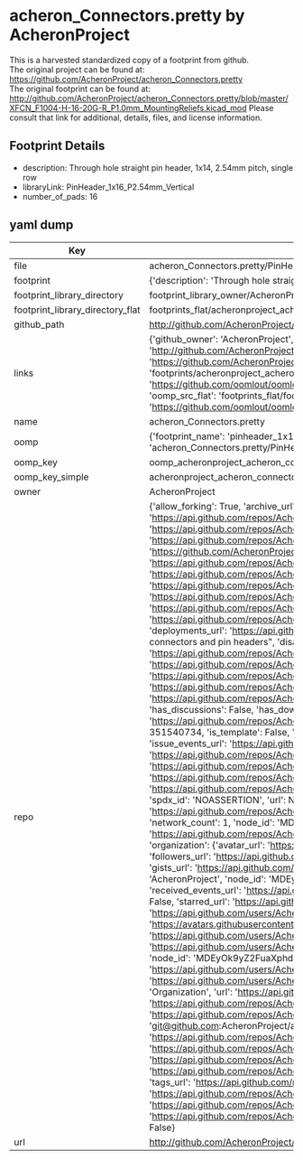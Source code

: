 # acheron_Connectors.pretty by AcheronProject  
This is a harvested standardized copy of a footprint from github.  
The original project can be found at:  
https://github.com/AcheronProject/acheron_Connectors.pretty  
The original footprint can be found at:
http://github.com/AcheronProject/acheron_Connectors.pretty/blob/master/XFCN_F1004-H-16-20G-R_P1.0mm_MountingReliefs.kicad_mod
Please consult that link for additional, details, files, and license information.  
## Footprint Details
* description: Through hole straight pin header, 1x14, 2.54mm pitch, single row  
* libraryLink: PinHeader_1x16_P2.54mm_Vertical  
* number_of_pads: 16  
## yaml dump  
| Key | Value |  
| --- | --- |  
| file | acheron_Connectors.pretty/PinHeader_1x16_P2.54mm_Vertical.kicad_mod |  
| footprint | {'description': 'Through hole straight pin header, 1x14, 2.54mm pitch, single row', 'libraryLink': 'PinHeader_1x16_P2.54mm_Vertical', 'number_of_pads': 16} |  
| footprint_library_directory | footprint_library_owner/AcheronProject_acheron_Connectors.pretty |  
| footprint_library_directory_flat | footprints_flat/acheronproject_acheron_connectors_pinheader_1x16_p2_54mm_vertical/working |  
| github_path | http://github.com/AcheronProject/acheron_Connectors.pretty/blob/master/PinHeader_1x16_P2.54mm_Vertical.kicad_mod |  
| links | {'github_owner': 'AcheronProject', 'github_repo_name': 'acheron_Connectors.pretty', 'github_src': 'http://github.com/AcheronProject/acheron_Connectors.pretty/blob/master/XFCN_F1004-H-16-20G-R_P1.0mm_MountingReliefs.kicad_mod', 'github_src_repo': 'https://github.com/AcheronProject/acheron_Connectors.pretty', 'oomp_bot': 'footprints/acheronproject_acheron_connectors_pinheader_1x16_p2_54mm_vertical/working', 'oomp_bot_github': 'https://github.com/oomlout/oomlout_oomp_footprint_bot/tree/main/footprints/acheronproject_acheron_connectors_pinheader_1x16_p2_54mm_vertical/working', 'oomp_src_flat': 'footprints_flat/footprints_flat/acheronproject_acheron_connectors_pinheader_1x16_p2_54mm_vertical/working', 'oomp_src_flat_github': 'https://github.com/oomlout/oomlout_oomp_footprint_src/tree/main/footprints_flat/acheronproject_acheron_connectors_pinheader_1x16_p2_54mm_vertical/working'} |  
| name | acheron_Connectors.pretty |  
| oomp | {'footprint_name': 'pinheader_1x16_p2_54mm_vertical', 'library_name': 'acheron_connectors', 'original_filename': 'acheron_Connectors.pretty/PinHeader_1x16_P2.54mm_Vertical.kicad_mod', 'owner_name': 'acheronproject'} |  
| oomp_key | oomp_acheronproject_acheron_connectors_pinheader_1x16_p2_54mm_vertical |  
| oomp_key_simple | acheronproject_acheron_connectors_pinheader_1x16_p2_54mm_vertical |  
| owner | AcheronProject |  
| repo | {'allow_forking': True, 'archive_url': 'https://api.github.com/repos/AcheronProject/acheron_Connectors.pretty/{archive_format}{/ref}', 'archived': False, 'assignees_url': 'https://api.github.com/repos/AcheronProject/acheron_Connectors.pretty/assignees{/user}', 'blobs_url': 'https://api.github.com/repos/AcheronProject/acheron_Connectors.pretty/git/blobs{/sha}', 'branches_url': 'https://api.github.com/repos/AcheronProject/acheron_Connectors.pretty/branches{/branch}', 'clone_url': 'https://github.com/AcheronProject/acheron_Connectors.pretty.git', 'collaborators_url': 'https://api.github.com/repos/AcheronProject/acheron_Connectors.pretty/collaborators{/collaborator}', 'comments_url': 'https://api.github.com/repos/AcheronProject/acheron_Connectors.pretty/comments{/number}', 'commits_url': 'https://api.github.com/repos/AcheronProject/acheron_Connectors.pretty/commits{/sha}', 'compare_url': 'https://api.github.com/repos/AcheronProject/acheron_Connectors.pretty/compare/{base}...{head}', 'contents_url': 'https://api.github.com/repos/AcheronProject/acheron_Connectors.pretty/contents/{+path}', 'contributors_url': 'https://api.github.com/repos/AcheronProject/acheron_Connectors.pretty/contributors', 'created_at': '2021-03-25T18:42:11Z', 'default_branch': 'master', 'deployments_url': 'https://api.github.com/repos/AcheronProject/acheron_Connectors.pretty/deployments', 'description': "AcheronProject's KiCad footprint library for connectors and pin headers", 'disabled': False, 'downloads_url': 'https://api.github.com/repos/AcheronProject/acheron_Connectors.pretty/downloads', 'events_url': 'https://api.github.com/repos/AcheronProject/acheron_Connectors.pretty/events', 'fork': False, 'forks': 1, 'forks_count': 1, 'forks_url': 'https://api.github.com/repos/AcheronProject/acheron_Connectors.pretty/forks', 'full_name': 'AcheronProject/acheron_Connectors.pretty', 'git_commits_url': 'https://api.github.com/repos/AcheronProject/acheron_Connectors.pretty/git/commits{/sha}', 'git_refs_url': 'https://api.github.com/repos/AcheronProject/acheron_Connectors.pretty/git/refs{/sha}', 'git_tags_url': 'https://api.github.com/repos/AcheronProject/acheron_Connectors.pretty/git/tags{/sha}', 'git_url': 'git://github.com/AcheronProject/acheron_Connectors.pretty.git', 'has_discussions': False, 'has_downloads': True, 'has_issues': True, 'has_pages': False, 'has_projects': True, 'has_wiki': True, 'homepage': None, 'hooks_url': 'https://api.github.com/repos/AcheronProject/acheron_Connectors.pretty/hooks', 'html_url': 'https://github.com/AcheronProject/acheron_Connectors.pretty', 'id': 351540734, 'is_template': False, 'issue_comment_url': 'https://api.github.com/repos/AcheronProject/acheron_Connectors.pretty/issues/comments{/number}', 'issue_events_url': 'https://api.github.com/repos/AcheronProject/acheron_Connectors.pretty/issues/events{/number}', 'issues_url': 'https://api.github.com/repos/AcheronProject/acheron_Connectors.pretty/issues{/number}', 'keys_url': 'https://api.github.com/repos/AcheronProject/acheron_Connectors.pretty/keys{/key_id}', 'labels_url': 'https://api.github.com/repos/AcheronProject/acheron_Connectors.pretty/labels{/name}', 'language': None, 'languages_url': 'https://api.github.com/repos/AcheronProject/acheron_Connectors.pretty/languages', 'license': {'key': 'other', 'name': 'Other', 'node_id': 'MDc6TGljZW5zZTA=', 'spdx_id': 'NOASSERTION', 'url': None}, 'merges_url': 'https://api.github.com/repos/AcheronProject/acheron_Connectors.pretty/merges', 'milestones_url': 'https://api.github.com/repos/AcheronProject/acheron_Connectors.pretty/milestones{/number}', 'mirror_url': None, 'name': 'acheron_Connectors.pretty', 'network_count': 1, 'node_id': 'MDEwOlJlcG9zaXRvcnkzNTE1NDA3MzQ=', 'notifications_url': 'https://api.github.com/repos/AcheronProject/acheron_Connectors.pretty/notifications{?since,all,participating}', 'open_issues': 2, 'open_issues_count': 2, 'organization': {'avatar_url': 'https://avatars.githubusercontent.com/u/63755935?v=4', 'events_url': 'https://api.github.com/users/AcheronProject/events{/privacy}', 'followers_url': 'https://api.github.com/users/AcheronProject/followers', 'following_url': 'https://api.github.com/users/AcheronProject/following{/other_user}', 'gists_url': 'https://api.github.com/users/AcheronProject/gists{/gist_id}', 'gravatar_id': '', 'html_url': 'https://github.com/AcheronProject', 'id': 63755935, 'login': 'AcheronProject', 'node_id': 'MDEyOk9yZ2FuaXphdGlvbjYzNzU1OTM1', 'organizations_url': 'https://api.github.com/users/AcheronProject/orgs', 'received_events_url': 'https://api.github.com/users/AcheronProject/received_events', 'repos_url': 'https://api.github.com/users/AcheronProject/repos', 'site_admin': False, 'starred_url': 'https://api.github.com/users/AcheronProject/starred{/owner}{/repo}', 'subscriptions_url': 'https://api.github.com/users/AcheronProject/subscriptions', 'type': 'Organization', 'url': 'https://api.github.com/users/AcheronProject'}, 'owner': {'avatar_url': 'https://avatars.githubusercontent.com/u/63755935?v=4', 'events_url': 'https://api.github.com/users/AcheronProject/events{/privacy}', 'followers_url': 'https://api.github.com/users/AcheronProject/followers', 'following_url': 'https://api.github.com/users/AcheronProject/following{/other_user}', 'gists_url': 'https://api.github.com/users/AcheronProject/gists{/gist_id}', 'gravatar_id': '', 'html_url': 'https://github.com/AcheronProject', 'id': 63755935, 'login': 'AcheronProject', 'node_id': 'MDEyOk9yZ2FuaXphdGlvbjYzNzU1OTM1', 'organizations_url': 'https://api.github.com/users/AcheronProject/orgs', 'received_events_url': 'https://api.github.com/users/AcheronProject/received_events', 'repos_url': 'https://api.github.com/users/AcheronProject/repos', 'site_admin': False, 'starred_url': 'https://api.github.com/users/AcheronProject/starred{/owner}{/repo}', 'subscriptions_url': 'https://api.github.com/users/AcheronProject/subscriptions', 'type': 'Organization', 'url': 'https://api.github.com/users/AcheronProject'}, 'private': False, 'pulls_url': 'https://api.github.com/repos/AcheronProject/acheron_Connectors.pretty/pulls{/number}', 'pushed_at': '2023-06-10T20:02:30Z', 'releases_url': 'https://api.github.com/repos/AcheronProject/acheron_Connectors.pretty/releases{/id}', 'size': 128, 'ssh_url': 'git@github.com:AcheronProject/acheron_Connectors.pretty.git', 'stargazers_count': 3, 'stargazers_url': 'https://api.github.com/repos/AcheronProject/acheron_Connectors.pretty/stargazers', 'statuses_url': 'https://api.github.com/repos/AcheronProject/acheron_Connectors.pretty/statuses/{sha}', 'subscribers_count': 1, 'subscribers_url': 'https://api.github.com/repos/AcheronProject/acheron_Connectors.pretty/subscribers', 'subscription_url': 'https://api.github.com/repos/AcheronProject/acheron_Connectors.pretty/subscription', 'svn_url': 'https://github.com/AcheronProject/acheron_Connectors.pretty', 'tags_url': 'https://api.github.com/repos/AcheronProject/acheron_Connectors.pretty/tags', 'teams_url': 'https://api.github.com/repos/AcheronProject/acheron_Connectors.pretty/teams', 'temp_clone_token': None, 'topics': [], 'trees_url': 'https://api.github.com/repos/AcheronProject/acheron_Connectors.pretty/git/trees{/sha}', 'updated_at': '2023-01-20T13:42:44Z', 'url': 'https://api.github.com/repos/AcheronProject/acheron_Connectors.pretty', 'visibility': 'public', 'watchers': 3, 'watchers_count': 3, 'web_commit_signoff_required': False} |  
| url | http://github.com/AcheronProject/acheron_Connectors.pretty |  

